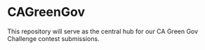 # CAGreenGov
This repository will serve as the central hub for our CA Green Gov Challenge contest submissions. 
